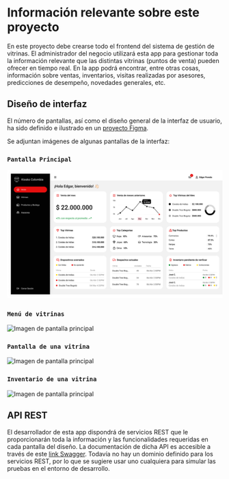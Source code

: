 # Información relevante sobre este proyecto

En este proyecto debe crearse todo el frontend del sistema de gestión de vitrinas. El administrador del negocio utilizará esta app para gestionar toda la información relevante que las distintas vitrinas (puntos de venta) pueden ofrecer en tiempo real. En la app podrá encontrar, entre otras cosas, información sobre ventas, inventarios, visitas realizadas por asesores, predicciones de desempeño, novedades generales, etc.

## Diseño de interfaz

El número de pantallas, así como el diseño general de la interfaz de usuario, ha sido definido e ilustrado en un [proyecto Figma](https://www.freelancer.com.co/users/l.php?url=https:%2F%2Fwww.figma.com%2Fproto%2FiDzAkkNmIleLntLgkYJ1hk%2FVitrinas%3Fpage-id%3D7101%253A46349%26node-id%3D11815-4497%26viewport%3D131%252C759%252C0.13%26t%3DmtcwNZjgFuNMblbA-1%26scaling%3Dmin-zoom%26starting-point-node-id%3D11815%253A4497&sig=cf58ec03274c234249753c1a394ca3c22b45f14e17602df9b96288607cbb9475).

Se adjuntan imágenes de algunas pantallas de la interfaz:

### `Pantalla Principal`

![Imagen de pantalla principal](diseño/Home.png)

### `Menú de vitrinas`

![Imagen de pantalla principal](diseño/Vitrinas.png)

### `Pantalla de una vitrina`

![Imagen de pantalla principal](diseño/ResumenDeVitrinas.png)

### `Inventario de una vitrina`

![Imagen de pantalla principal](diseño/Inventario.png)

## API REST

El desarrollador de esta app dispondrá de servicios REST que le proporcionarán toda la información y las funcionalidades requeridas en cada pantalla del diseño. La documentación de dicha API es accesible a través de este [link Swagger](https://app.swaggerhub.com/apis-docs/sanpope/vitrinas-app/1.0#/). Todavía no hay un dominio definido para los servicios REST, por lo que se sugiere usar uno cualquiera para simular las pruebas en el entorno de desarrollo.
